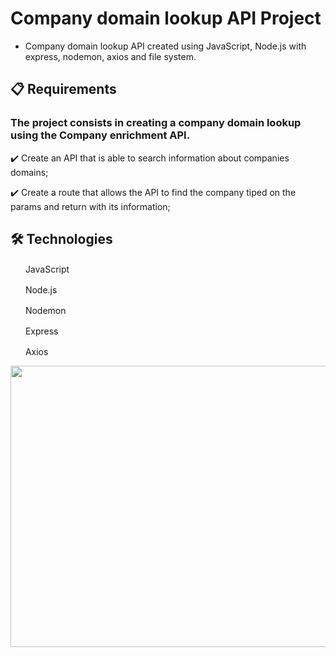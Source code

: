 # Company domain lookup API Project

- Company domain lookup API created using JavaScript, Node.js with express, nodemon, axios and file system.

## 📋 Requirements

### The project consists in creating a company domain lookup using the Company enrichment API.

✔️ Create an API that is able to search information about companies domains;

✔️ Create a route that allows the API to find the company tiped on the params and return with its information;

## 🛠 Technologies

<img src="https://www.kindpng.com/picc/m/67-678384_transparent-javascript-icon-png-png-download.png" width="16" height="16" /> &nbsp;JavaScript

<img src="https://media.istockphoto.com/vectors/nodejs-vector-logo-backend-programming-in-javascript-server-vector-id1195857274?k=20&m=1195857274&s=170667a&w=0&h=k8oHsv3ehrvhviozLlvhEjGHweiHU7hbBv7bHEkgUqc=" width="16" height="16" /> &nbsp;Node.js

<img src="https://user-images.githubusercontent.com/13700/35731649-652807e8-080e-11e8-88fd-1b2f6d553b2d.png" width="16" height="16" /> &nbsp;Nodemon

<img src="https://w7.pngwing.com/pngs/925/447/png-transparent-express-js-node-js-javascript-mongodb-node-js-text-trademark-logo.png" width="16" height="16" /> &nbsp;Express

<img src="https://user-images.githubusercontent.com/8939680/57233882-20344080-6fe5-11e9-9086-d20a955bed59.png" width="16" height="16" /> &nbsp;Axios

<img src="https://i.imgur.com/osv0iQP.gif" width="1000" height="450">

